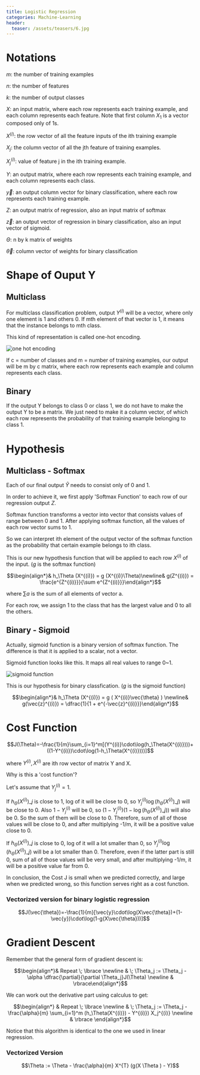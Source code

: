 ```yaml
---
title: Logistic Regression
categories: Machine-Learning
header:
  teaser: /assets/teasers/6.jpg
---
```


# Notations

$m$: the number of training examples

$n$: the number of features

$k$: the number of output classes

$X$: an input matrix, where each row represents each training example, and each column represents each feature. Note that first column $X_1$ is a vector composed only of 1s.

$X^{(i)}$: the row vector of all the feature inputs of the ith training example

$X_j$: the column vector of all the jth feature of training examples.

$X_j^{(i)}$: value of feature j in the ith training example.

$Y$: an output matrix, where each row represents each training example, and each column represents each class.

$\vec{y}$: an output column vector for binary classification, where each row represents each training example.

$Z$: an output matrix of regression, also an input matrix of softmax

$\vec{z}$: an output vector of regression in binary classification, also an input vector of sigmoid.

$\Theta$: n by k matrix of weights

$\vec{\theta}$: column vector of weights for binary classification



# Shape of Ouput Y

## Multiclass

For multiclass classification problem, output $Y^{(i)}$ will be a vector, where only one element is 1 and others 0. If mth element of that vector is 1, it means that the instance belongs to mth class.

This kind of representation is called one-hot encoding.

![one hot encoding](https://lh3.googleusercontent.com/R50jflCnKDDmb5gzzJCq6DeRJ4W1KoQTJWr_MkwGPb-7qw0UR_c608v9Ic1x9GoAhZeNWWWPqu4rwberDpXq_N7O_3br4uzAYoL2e8lXcqDer91kYXBJG8OZT4X4MbSHNsaaqQV8ug=w2400)

If c = number of classes and m = number of training examples, our output will be m by c matrix, where each row represents each example and column represents each class.

## Binary

If the output Y belongs to class 0 or class 1, we do not have to make the output Y to be a matrix. We just need to make it a column vector, of which each row represents the probability of that training example belonging to class 1.

# Hypothesis

## Multiclass - Softmax

Each of our final output $\hat{Y}$ needs to consist only of 0 and 1.

In order to achieve it, we first apply 'Softmax Function' to each row of our regression output $Z$.

Softmax function transforms a vector into vector that consists values of range between 0 and 1. After applying softmax function, all the values of each row vector sums to 1.

So we can interpret ith element of the output vector of the softmax function as the probability that certain example belongs to ith class.

This is our new hypothesis function that will be applied to each row $X^{(i)}$ of the input. ($g$ is the softmax function)

$$\begin{align*}& h_\Theta (X^{(i)}) =  g (X^{(i)}\Theta)\newline& g(Z^{(i)}) = \frac{e^{Z^{(i)}}}{\sum e^{Z^{(i)}}}\end{align*}$$

where $\sum a$ is the sum of all elements of vector a.

For each row, we assign 1 to the class that has the largest value and 0 to all the others.

## Binary - Sigmoid

Actually, sigmoid function is a binary version of softmax function. The difference is that it is applied to a scalar, not a vector.

Sigmoid function looks like this. It maps all real values to range 0~1.

![sigmoid function](https://lh3.googleusercontent.com/sTxiqXO-DUACfASNCMyu-xj7e_ScBP5JMty01uouhpKdG3WAWLsZ0BjqsUoHjeqX_wKn8pqdHs5qhKy7dGZtLwv4M1y7VBKzw6QiJcJCrN3eBKzU5AbUGN2Hc2hQKrkRt8ZMLexgcQ=w2400)

This is our hypothesis for binary classfication. ($g$ is the sigmoid function)

$$\begin{align*}& h_\Theta (X^{(i)}) =  g ( X^{(i)}\vec{\theta}  ) \newline& g(\vec{z}^{(i)}) = \dfrac{1}{1 + e^{-\vec{z}^{(i)}}}\end{align*}$$

# Cost Function

$$J(\Theta)=-\frac{1}{m}\sum_{i=1}^m[(Y^{(i)}\cdot\log(h_\Theta(X^{(i)})))+((1-Y^{(i)})\cdot\log(1-h_\Theta(X^{(i)})))]$$

where $Y^{(i)}, X^{(i)}$ are ith row vector of matrix Y and X.

Why is this a 'cost function'?

Let's assume that $Y^{(i)}_j=1$.

If $h_\Theta(X^{(i)})\_j$ is close to 1, log of it will be close to 0, so $Y_j^{(i)}\log(h_\Theta(X^{(i)})\_j)$ will be close to 0. Also $1-Y_j^{(i)}$ will be 0, so $(1-Y_j^{(i)})(1-\log(h_\Theta(X^{(i)})\_j))$ will also be 0. So the sum of them will be close to 0. Therefore, sum of all of those values will be close to 0, and after multiplying -1/m, it will be a positive value close to 0.

If $h_\Theta(X^{(i)})\_j$ is close to 0, log of it will a lot smaller than 0, so $Y_j^{(i)}\log(h_\Theta(X^{(i)})\_j)$ will be a lot smaller than 0. Therefore, even if the latter part is still 0, sum of all of those values will be very small, and after multiplying -1/m, it will be a positive value far from 0.

In conclusion, the Cost J is small when we predicted correctly, and large when we predicted wrong, so this function serves right as a cost function.

### Vectorized version for binary logistic regression

$$J(\vec{\theta})=-\frac{1}{m}[\vec{y}\cdot\log(X\vec{\theta})+(1-\vec{y})\cdot\log(1-g(X\vec{\theta}))]$$

# Gradient Descent

Remember that the general form of gradient descent is:

$$\begin{align*}& Repeat \; \lbrace \newline & \; \Theta_j := \Theta_j - \alpha \dfrac{\partial}{\partial \Theta_j}J(\Theta) \newline & \rbrace\end{align*}$$

We can work out the derivative part using calculus to get:

$$\begin{align*}
& Repeat \; \lbrace \newline
& \; \Theta_j := \Theta_j - \frac{\alpha}{m} \sum_{i=1}^m (h_\Theta(X^{(i)}) - Y^{(i)}) X_j^{(i)} \newline & \rbrace
\end{align*}$$

Notice that this algorithm is identical to the one we used in linear regression.

### Vectorized Version

$$\Theta := \Theta - \frac{\alpha}{m} X^{T} (g(X \Theta ) - Y)$$
